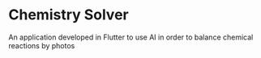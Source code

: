 # Chemistry Solver

An application developed in Flutter to use AI in order to balance chemical reactions by photos
